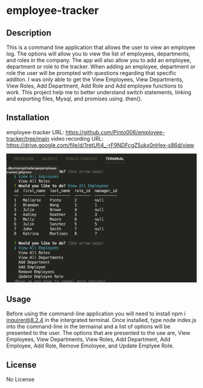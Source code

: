 # employee-tracker

## Description
This is a command line application that allows the user to view an employee log.  The options will allow you to view the list of employees, departments, and roles in the company.  The app will also allow you to add an employee, department or role to the tracker.  When adding an employee, department or role the user will be prompted with questions regarding that specific additon.  I was only able to get the View Employees, View Departments, View Roles, Add Department, Add Role and Add employee functions to work.  This project help me to better understand switch statements, linking and exporting files, Mysql, and promises using .then().
 

## Installation

employee-tracker URL:  https://github.com/Pinto006/employee-tracker/tree/main
video recording URL: https://drive.google.com/file/d/1retUfi4_-rF9NDFcgZ5ukx0nHex-s86d/view

![Alt text](images/Screenshot.png)

## Usage
 Before using the command-line application you will need to install npm i inquirer@8.2.4 in the intergrated terminal. Once installed, type node index.js into the command-line in the termainal and a list of options will be presented to the user. The options that are presented to the use are, View Employees, View Departments, View Roles, Add Department, Add Employee, Add Role, Remove Emoloyee, and Update Emplyee Role.  

## License

No License